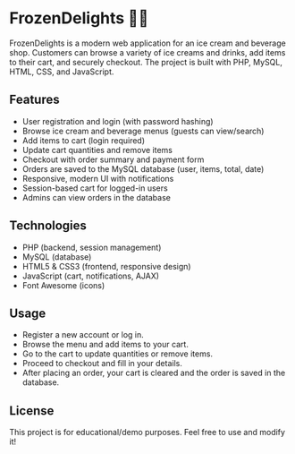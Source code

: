 
# FrozenDelights 🍦🥤

FrozenDelights is a modern web application for an ice cream and beverage shop. Customers can browse a variety of ice creams and drinks, add items to their cart, and securely checkout. The project is built with PHP, MySQL, HTML, CSS, and JavaScript.

## Features

- User registration and login (with password hashing)
- Browse ice cream and beverage menus (guests can view/search)
- Add items to cart (login required)
- Update cart quantities and remove items
- Checkout with order summary and payment form
- Orders are saved to the MySQL database (user, items, total, date)
- Responsive, modern UI with notifications
- Session-based cart for logged-in users
- Admins can view orders in the database

## Technologies

- PHP (backend, session management)
- MySQL (database)
- HTML5 & CSS3 (frontend, responsive design)
- JavaScript (cart, notifications, AJAX)
- Font Awesome (icons)

## Usage

- Register a new account or log in.
- Browse the menu and add items to your cart.
- Go to the cart to update quantities or remove items.
- Proceed to checkout and fill in your details.
- After placing an order, your cart is cleared and the order is saved in the database.

## License

This project is for educational/demo purposes. Feel free to use and modify it!
